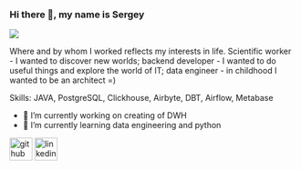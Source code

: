 ### Hi there 👋, my name is Sergey
![](https://arturssmirnovs.github.io/github-profile-readme-generator/images/banner.png)

Where and by whom I worked reflects my interests in life. Scientific worker - I wanted to discover new worlds; backend developer - I wanted to do useful things and explore the world of IT; data engineer - in childhood I wanted to be an architect =)

Skills: JAVA, PostgreSQL, Clickhouse, Airbyte, DBT, Airflow, Metabase

- 🔭 I’m currently working on creating of DWH 
- 🌱 I’m currently learning data engineering and python 


[<img src='https://cdn.jsdelivr.net/npm/simple-icons@3.0.1/icons/github.svg' alt='github' height='40'>](https://github.com/https://github.com/SergeyAseev)  [<img src='https://cdn.jsdelivr.net/npm/simple-icons@3.0.1/icons/linkedin.svg' alt='linkedin' height='40'>](https://www.linkedin.com/in/https://www.linkedin.com/in/aseev-sergey-455a2725a//)  

